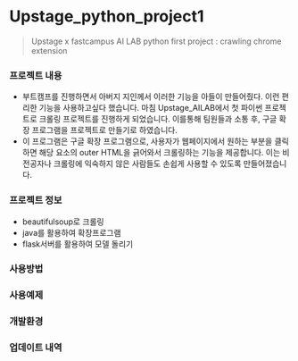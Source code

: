 # Upstage_python_project1
> Upstage x fastcampus AI LAB python first project : crawling chrome extension

### 프로젝트 내용
- 부트캠프를 진행하면서 아버지 지인께서 이러한 기능을 아들이 만들어줬다. 이런 편리한 기능을 사용하고싶다 했습니다. 마침 Upstage_AILAB에서 첫 파이썬 프로젝트로 크롤링 프로젝트를 진행하게 되었습니다. 이를통해 팀원들과 소통 후, 구글 확장 프로그램을 프로젝트로 만들기로 하였습니다.
- 이 프로그램은 구글 확장 프로그램으로, 사용자가 웹페이지에서 원하는 부분을 클릭하면 해당 요소의 outer HTML을 긁어와서 크롤링하는 기능을 제공합니다. 이는 비전공자나 크롤링에 익숙하지 않은 사람들도 손쉽게 사용할 수 있도록 만들어졌습니다.

### 프로젝트 정보
- beautifulsoup로 크롤링
- java를 활용하여 확장프로그램
- flask서버를 활용하여 모델 돌리기

### 사용방법

### 사용예제

### 개발환경

### 업데이트 내역
